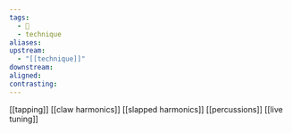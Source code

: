 ```yaml
---
tags:
  - 🌱
  - technique
aliases: 
upstream:
  - "[[technique]]"
downstream: 
aligned: 
contrasting:
---
```


[[tapping]]
[[claw harmonics]]
[[slapped harmonics]]
[[percussions]]
[[live tuning]]
